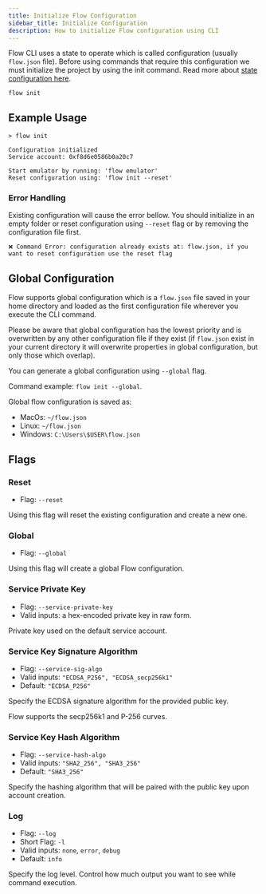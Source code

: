```yaml
---
title: Initialize Flow Configuration
sidebar_title: Initialize Configuration
description: How to initialize Flow configuration using CLI
---
```


Flow CLI uses a state to operate which is called configuration (usually `flow.json` file). 
Before using commands that require this configuration we must initialize the project by 
using the init command. Read more about [state configuration here](https://docs.onflow.org/flow-cli/configuration/).

```shell
flow init
```

## Example Usage

```shell
> flow init

Configuration initialized
Service account: 0xf8d6e0586b0a20c7

Start emulator by running: 'flow emulator' 
Reset configuration using: 'flow init --reset'

```

### Error Handling

Existing configuration will cause the error bellow. 
You should initialize in an empty folder or reset configuration using `--reset` flag 
or by removing the configuration file first.
```shell
❌ Command Error: configuration already exists at: flow.json, if you want to reset configuration use the reset flag
```

## Global Configuration

Flow supports global configuration which is a `flow.json` file saved in your home 
directory and loaded as the first configuration file wherever you execute the CLI command. 

Please be aware that global configuration has the lowest priority and is overwritten 
by any other configuration file if they exist (if `flow.json` exist in your current 
directory it will overwrite properties in global configuration, but only those which overlap).

You can generate a global configuration using `--global` flag. 

Command example: `flow init --global`.

Global flow configuration is saved as:
- MacOs: `~/flow.json`
- Linux: `~/flow.json`
- Windows: `C:\Users\$USER\flow.json`


## Flags

### Reset

- Flag: `--reset`

Using this flag will reset the existing configuration and create a new one.

### Global

- Flag: `--global`

Using this flag will create a global Flow configuration.

### Service Private Key

- Flag: `--service-private-key`
- Valid inputs: a hex-encoded private key in raw form.

Private key used on the default service account.


### Service Key Signature Algorithm

- Flag: `--service-sig-algo`
- Valid inputs: `"ECDSA_P256", "ECDSA_secp256k1"`
- Default: `"ECDSA_P256"`

Specify the ECDSA signature algorithm for the provided public key.

Flow supports the secp256k1 and P-256 curves.

### Service Key Hash Algorithm

- Flag: `--service-hash-algo`
- Valid inputs: `"SHA2_256", "SHA3_256"`
- Default: `"SHA3_256"`

Specify the hashing algorithm that will be paired with the public key
upon account creation.

### Log

- Flag: `--log`
- Short Flag: `-l`
- Valid inputs: `none`, `error`, `debug`
- Default: `info`

Specify the log level. Control how much output you want to see while command execution.






